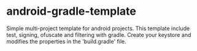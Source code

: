 android-gradle-template
=======================

Simple multi-project template for android projects. This template include test, signing, ofuscate and filtering with gradle. Create your keystore and modifies the properties in the 'build.gradle' file.
